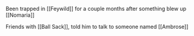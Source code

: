 Been trapped in [[Feywild]] for a couple months after something blew up [[Nomaria]]

Friends with [[Ball Sack]], told him to talk to someone named [[Ambrose]]

